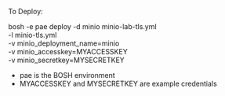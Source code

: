To Deploy:

bosh -e pae deploy -d minio minio-lab-tls.yml \
    -l minio-tls.yml \
    -v minio_deployment_name=minio \
    -v minio_accesskey=MYACCESSKEY \
    -v minio_secretkey=MYSECRETKEY


* pae is the BOSH environment
* MYACCESSKEY and MYSECRETKEY are example credentials
